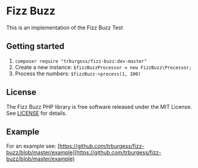 # Fizz Buzz
This is an implementation of the Fizz Buzz Test

## Getting started

1. `composer require "trburgess/fizz-buzz:dev-master"`
2. Create a new instance: `$fizzBuzzProcessor = new FizzBuzz\Processor;
`
3. Process the numbers: `$fizzBuzz->process(1, 100)`

## License

The Fizz Buzz PHP library is free software released under the MIT License. See [LICENSE](LICENSE) for details.

## Example

For an example see: [https://github.com/trburgess/fizz-buzz/blob/master/example](https://github.com/trburgess/fizz-buzz/blob/master/example)
